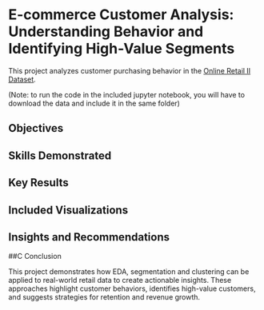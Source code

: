 # E-commerce Customer Analysis: Understanding Behavior and Identifying High-Value Segments

This project analyzes customer purchasing behavior in the [Online Retail II Dataset](https://www.kaggle.com/datasets/mashlyn/online-retail-ii-uci). 

(Note: to run the code in the included jupyter notebook, you will have to download the data and include it in the same folder)

## Objectives

## Skills Demonstrated

## Key Results

## Included Visualizations

## Insights and Recommendations

##C Conclusion

This project demonstrates how EDA, segmentation and clustering can be applied to real-world retail data to create actionable insights. These approaches highlight customer behaviors, identifies high-value customers, and suggests strategies for retention and revenue growth.

